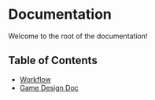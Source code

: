 # Documentation
Welcome to the root of the documentation!

## Table of Contents
- [Workflow](./workflow.md)
- [Game Design Doc](./design-document.md)

